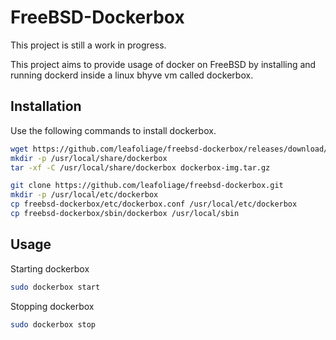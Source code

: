 # FreeBSD-Dockerbox

This project is still a work in progress.

This project aims to provide usage of docker on FreeBSD by installing and running dockerd inside a linux bhyve vm called dockerbox.

## Installation

Use the following commands to install dockerbox.

```sh
wget https://github.com/leafoliage/freebsd-dockerbox/releases/download/disk-0.1.0/dockerbox-img.tar.gz
mkdir -p /usr/local/share/dockerbox
tar -xf -C /usr/local/share/dockerbox dockerbox-img.tar.gz

git clone https://github.com/leafoliage/freebsd-dockerbox.git
mkdir -p /usr/local/etc/dockerbox
cp freebsd-dockerbox/etc/dockerbox.conf /usr/local/etc/dockerbox
cp freebsd-dockerbox/sbin/dockerbox /usr/local/sbin
```

## Usage

Starting dockerbox

```sh
sudo dockerbox start
```

Stopping dockerbox

```sh
sudo dockerbox stop
```
